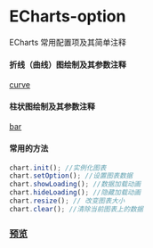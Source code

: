 # ECharts-option

ECharts 常用配置项及其简单注释

#### 折线（曲线）图绘制及其参数注释

[curve](./curve/index.html)
#### 柱状图绘制及其参数注释
[bar](./bar/index.html)

#### 常用的方法

```javascript
chart.init(); //实例化图表
chart.setOption(); //设置图表数据
chart.showLoading(); //数据加载动画
chart.hideLoading(); //隐藏加载动画
chart.resize(); // 改变图表大小 
chart.clear(); //清除当前图表上的数据 
```
### [预览](https://felix-wdl.github.io/ECharts-option/)
